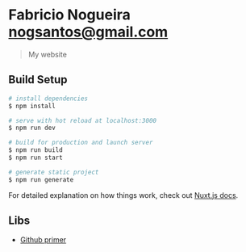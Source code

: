 # Fabricio Nogueira <nogsantos@gmail.com>

> My website

## Build Setup

```bash
# install dependencies
$ npm install

# serve with hot reload at localhost:3000
$ npm run dev

# build for production and launch server
$ npm run build
$ npm run start

# generate static project
$ npm run generate
```

For detailed explanation on how things work, check out [Nuxt.js docs](https://nuxtjs.org).

## Libs

- [Github primer](https://primer.style/css/getting-started)
